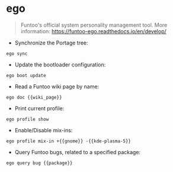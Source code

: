 # ego

> Funtoo's official system personality management tool.
> More information: <https://funtoo-ego.readthedocs.io/en/develop/>

- Synchronize the Portage tree:

`ego sync`

- Update the bootloader configuration:

`ego boot update`

- Read a Funtoo wiki page by name:

`ego doc {{wiki_page}}`

- Print current profile:

`ego profile show`

- Enable/Disable mix-ins:

`ego profile mix-in +{{gnome}} -{{kde-plasma-5}}`

- Query Funtoo bugs, related to a specified package:

`ego query bug {{package}}`
